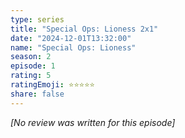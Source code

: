 ```yaml
---
type: series
title: "Special Ops: Lioness 2x1"
date: "2024-12-01T13:32:00"
name: "Special Ops: Lioness"
season: 2
episode: 1
rating: 5
ratingEmoji: ⭐️⭐️⭐️⭐️⭐️
share: false
---
```


*[No review was written for this episode]*
